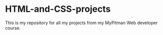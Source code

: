 # HTML-and-CSS-projects
This is my repository for all my projects from my MyPitman Web developer course.
